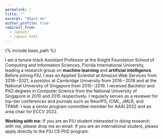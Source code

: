 ```yaml
---
permalink: /
title: ""
excerpt: "About me"
author_profile: true
redirect_from: 
  - /about/
  - /about.html
---
```


{% include base_path %}

I am a tenure-track Assistant Professor at the Knight Foundation School of Computing and Information Sciences, Florida International University, leading a research group on **machine learning** and **artificial intelligence**. Before joining FIU, I was an Applied Scientist at Amazon Web Services from 2018--2021, a postdoc at Cambridge University from 2016--2018 and at the National University of Singapore from 2015--2016. I received Bachelor and PhD degrees in Computer Science from the National University of Singapore in 2010 and 2015 respectively. I regularly serves as a reviewer for top-tier conferences and journals such as NeurIPS, ICML, JMLR, and TPAMI. I was a senior program committee member for AAAI 2022 and an area chair for ECCV 2022.

**Working with me:** If you are an FIU student interested in doing research with me, please drop me an email. If you are an international student, please apply directly to the FIU CS PhD program.
